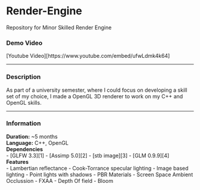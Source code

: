 # Render-Engine
Repository for Minor Skilled Render Engine
<h3>Demo Video</h3>
[Youtube Video][https://www.youtube.com/embed/ufwLdmk4k64]
<hr>

<h3>Description</h3>
As part of a university semester, where I could focus on developing a skill set of my choice, I made a OpenGL 3D renderer to work on my C++ and OpenGL skills.

<hr>
<h3>Information</h3>
<strong>Duration:</strong> ~5 months<br>
<strong>Language:</strong> C++, OpenGL<br>
<strong>Dependencies</strong><br>
- [GLFW 3.3][1]
- [Assimp 5.0][2]
- [stb image][3]
- [GLM 0.9.9][4]

<br>
<strong>Features</strong><br>
- Lambertian reflectance
- Cook-Torrance specular lighting
- Image based lighting
- Point lights with shadows
- PBR Materials
- Screen Space Ambient Occlussion
- FXAA
- Depth Of field
- Bloom

[1]: https://www.glfw.org/
[2]: https://www.assimp.org/
[3]: https://github.com/nothings/stb/blob/master/stb_image.h
[4]: https://glm.g-truc.net/0.9.9/index.html
[5]: https://github.com/TristanSmeets/Render-Engine
